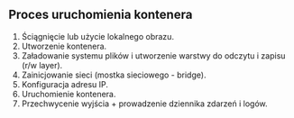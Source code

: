 ## Proces uruchomienia kontenera

1. Ściągnięcie lub użycie lokalnego obrazu.
2. Utworzenie kontenera.
3. Załadowanie systemu plików i utworzenie warstwy do odczytu i zapisu (r/w layer).
4. Zainicjowanie sieci (mostka sieciowego - bridge).
5. Konfiguracja adresu IP.
6. Uruchomienie kontenera.
7. Przechwycenie wyjścia + prowadzenie dziennika zdarzeń i logów.
